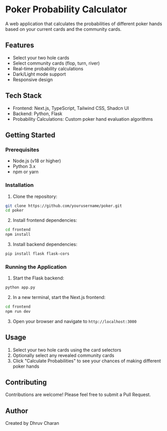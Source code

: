 # Poker Probability Calculator

A web application that calculates the probabilities of different poker hands based on your current cards and the community cards.

## Features

- Select your two hole cards
- Select community cards (flop, turn, river)
- Real-time probability calculations
- Dark/Light mode support
- Responsive design

## Tech Stack

- Frontend: Next.js, TypeScript, Tailwind CSS, Shadcn UI
- Backend: Python, Flask
- Probability Calculations: Custom poker hand evaluation algorithms

## Getting Started

### Prerequisites

- Node.js (v18 or higher)
- Python 3.x
- npm or yarn

### Installation

1. Clone the repository:
```bash
git clone https://github.com/yourusername/poker.git
cd poker
```

2. Install frontend dependencies:
```bash
cd frontend
npm install
```

3. Install backend dependencies:
```bash
pip install flask flask-cors
```

### Running the Application

1. Start the Flask backend:
```bash
python app.py
```

2. In a new terminal, start the Next.js frontend:
```bash
cd frontend
npm run dev
```

3. Open your browser and navigate to `http://localhost:3000`

## Usage

1. Select your two hole cards using the card selectors
2. Optionally select any revealed community cards
3. Click "Calculate Probabilities" to see your chances of making different poker hands

## Contributing

Contributions are welcome! Please feel free to submit a Pull Request.

## Author

Created by Dhruv Charan 
